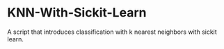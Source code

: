 # KNN-With-Sickit-Learn
A script that introduces classification with k nearest neighbors with sickit learn.
